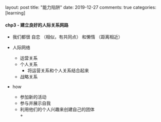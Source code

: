 layout: post
title: "能力陷阱"
date: 2019-12-27 
comments: true
categories: [learning]


#### chp3 - 建立良好的人际关系网路  

* 我们都很 自恋 （相似，有共同点） 和懒惰 （距离相近）  

* 人际网络  
  - 运营关系  
  - 个人关系  
    + 将运营关系和个人关系结合起来  
  - 战略关系  

* how  
  - 参加新的活动  
  - 参与并展示自我  
  - 利用他们的个人兴趣来创建自己的团体  
    + 